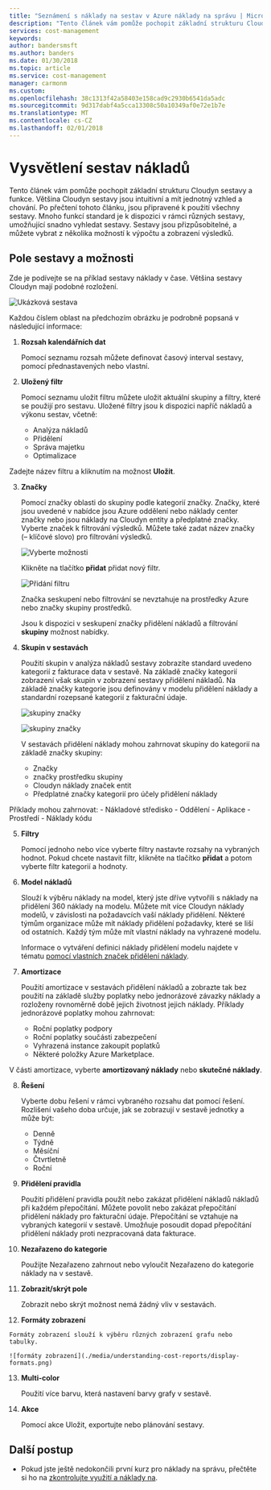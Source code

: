 ```yaml
---
title: "Seznámení s náklady na sestav v Azure náklady na správu | Microsoft Docs"
description: "Tento článek vám pomůže pochopit základní strukturu Cloudyn sestavy a funkce."
services: cost-management
keywords: 
author: bandersmsft
ms.author: banders
ms.date: 01/30/2018
ms.topic: article
ms.service: cost-management
manager: carmonm
ms.custom: 
ms.openlocfilehash: 38c1313f42a58403e158cad9c2930b6541da5adc
ms.sourcegitcommit: 9d317dabf4a5cca13308c50a10349af0e72e1b7e
ms.translationtype: MT
ms.contentlocale: cs-CZ
ms.lasthandoff: 02/01/2018
---
```

# <a name="understanding-cost-reports"></a>Vysvětlení sestav nákladů

Tento článek vám pomůže pochopit základní strukturu Cloudyn sestavy a funkce. Většina Cloudyn sestavy jsou intuitivní a mít jednotný vzhled a chování. Po přečtení tohoto článku, jsou připravené k použití všechny sestavy. Mnoho funkcí standard je k dispozici v rámci různých sestavy, umožňující snadno vyhledat sestavy. Sestavy jsou přizpůsobitelné, a můžete vybrat z několika možností k výpočtu a zobrazení výsledků.

## <a name="report-fields-and-options"></a>Pole sestavy a možnosti

Zde je podívejte se na příklad sestavy náklady v čase. Většina sestavy Cloudyn mají podobné rozložení.

![Ukázková sestava](./media/understanding-cost-reports/sample-report.png)

Každou číslem oblast na předchozím obrázku je podrobně popsaná v následující informace:

1. **Rozsah kalendářních dat**

    Pomocí seznamu rozsah můžete definovat časový interval sestavy, pomocí přednastavených nebo vlastní.
2. **Uložený filtr**

    Pomocí seznamu uložit filtru můžete uložit aktuální skupiny a filtry, které se použijí pro sestavu. Uložené filtry jsou k dispozici napříč nákladů a výkonu sestav, včetně:

      - Analýza nákladů
      - Přidělení
      - Správa majetku
      - Optimalizace

  Zadejte název filtru a kliknutím na možnost **Uložit**.

3. **Značky**

    Pomocí značky oblasti do skupiny podle kategorií značky. Značky, které jsou uvedené v nabídce jsou Azure oddělení nebo náklady center značky nebo jsou náklady na Cloudyn entity a předplatné značky. Vyberte značek k filtrování výsledků. Můžete také zadat název značky (– klíčové slovo) pro filtrování výsledků.

    ![Vyberte možnosti](./media/understanding-cost-reports/select-options.png)

    Klikněte na tlačítko **přidat** přidat nový filtr.

    ![Přidání filtru](./media/understanding-cost-reports/add-filter.png)

    Značka seskupení nebo filtrování se nevztahuje na prostředky Azure nebo značky skupiny prostředků.

    Jsou k dispozici v seskupení značky přidělení nákladů a filtrování **skupiny** možnost nabídky.

4. **Skupin v sestavách**

    Použití skupin v analýza nákladů sestavy zobrazíte standard uvedeno kategorií z fakturace data v sestavě.  Na základě značky kategorií zobrazení však skupin v zobrazení sestavy přidělení nákladů. Na základě značky kategorie jsou definovány v modelu přidělení náklady a standardní rozepsané kategorií z fakturační údaje.

    ![skupiny značky](./media/understanding-cost-reports/groups-tags01.png)

    ![skupiny značky](./media/understanding-cost-reports/groups-tags02.png)

    V sestavách přidělení náklady mohou zahrnovat skupiny do kategorií na základě značky skupiny:
      - Značky
      - značky prostředku skupiny
      - Cloudyn náklady značek entit
      - Předplatné značky kategorií pro účely přidělení náklady

  Příklady mohou zahrnovat:
     - Nákladové středisko
     - Oddělení
     - Aplikace
     - Prostředí
     - Náklady kódu

5. **Filtry**

    Pomocí jednoho nebo více vyberte filtry nastavte rozsahy na vybraných hodnot. Pokud chcete nastavit filtr, klikněte na tlačítko **přidat** a potom vyberte filtr kategorií a hodnoty.

6. **Model nákladů**

    Slouží k výběru náklady na model, který jste dříve vytvořili s náklady na přidělení 360 náklady na modelu. Můžete mít více Cloudyn náklady modelů, v závislosti na požadavcích vaší náklady přidělení. Některé týmům organizace může mít náklady přidělení požadavky, které se liší od ostatních. Každý tým může mít vlastní náklady na vyhrazené modelu.

    Informace o vytváření definici náklady přidělení modelu najdete v tématu [pomocí vlastních značek přidělení náklady](tutorial-manage-costs.md#use-custom-tags-to-allocate-costs).

7. **Amortizace**

    Použití amortizace v sestavách přidělení nákladů a zobrazte tak bez použití na základě služby poplatky nebo jednorázové závazky náklady a rozloženy rovnoměrně době jejich životnost jejich náklady. Příklady jednorázové poplatky mohou zahrnovat:
    - Roční poplatky podpory
    - Roční poplatky součásti zabezpečení
    - Vyhrazená instance zakoupit poplatků
    - Některé položky Azure Marketplace.

  V části amortizace, vyberte **amortizovaný náklady** nebo **skutečné náklady**.

8. **Řešení**

    Vyberte dobu řešení v rámci vybraného rozsahu dat pomocí řešení. Rozlišení vašeho doba určuje, jak se zobrazují v sestavě jednotky a může být:
    - Denně
    - Týdně
    - Měsíční
    - Čtvrtletně
    - Roční

9. **Přidělení pravidla**

    Použití přidělení pravidla použít nebo zakázat přidělení nákladů nákladů při každém přepočítání. Můžete povolit nebo zakázat přepočítání přidělení náklady pro fakturační údaje. Přepočítání se vztahuje na vybraných kategorií v sestavě. Umožňuje posoudit dopad přepočítání přidělení náklady proti nezpracovaná data fakturace.

10. **Nezařazeno do kategorie**

    Použijte Nezařazeno zahrnout nebo vyloučit Nezařazeno do kategorie náklady na v sestavě.

11. **Zobrazit/skrýt pole**

    Zobrazit nebo skrýt možnost nemá žádný vliv v sestavách.

12.   **Formáty zobrazení**

    Formáty zobrazení slouží k výběru různých zobrazení grafu nebo tabulky.

    ![formáty zobrazení](./media/understanding-cost-reports/display-formats.png)

13. **Multi-color**

    Použití více barvu, která nastavení barvy grafy v sestavě.

14. **Akce**

    Pomocí akce Uložit, exportujte nebo plánování sestavy.

## <a name="next-steps"></a>Další postup

- Pokud jste ještě nedokončili první kurz pro náklady na správu, přečtěte si ho na [zkontrolujte využití a náklady na](tutorial-review-usage.md).
